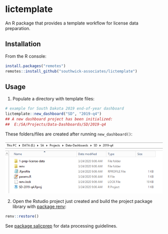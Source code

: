 # lictemplate

An R package that provides a template workflow for license data preparation.

## Installation

From the R console:

```r
install.packages("remotes")
remotes::install_github("southwick-associates/lictemplate")
```
    
## Usage

1. Populate a directory with template files:

```r
# example for South Dakota 2019 end-of-year dashboard
lictemplate::new_dashboard("SD", "2019-q4")
## A new dashboard project has been initialized:
##  E:/SA/Projects/Data-Dashboards/SD/2019-q4
```

These folders/files are created after running `new_dashboard()`:

![](img/new-dashboard.png)

2. Open the Rstudio project just created and build the project package library with [package renv](https://rstudio.github.io/renv/index.html):

```r
renv::restore()
```

See [package salicprep](https://github.com/southwick-associates/salicprep) for data processing guidelines.
